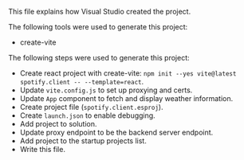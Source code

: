This file explains how Visual Studio created the project.

The following tools were used to generate this project:
- create-vite

The following steps were used to generate this project:
- Create react project with create-vite: `npm init --yes vite@latest spotify.client -- --template=react`.
- Update `vite.config.js` to set up proxying and certs.
- Update `App` component to fetch and display weather information.
- Create project file (`spotify.client.esproj`).
- Create `launch.json` to enable debugging.
- Add project to solution.
- Update proxy endpoint to be the backend server endpoint.
- Add project to the startup projects list.
- Write this file.
